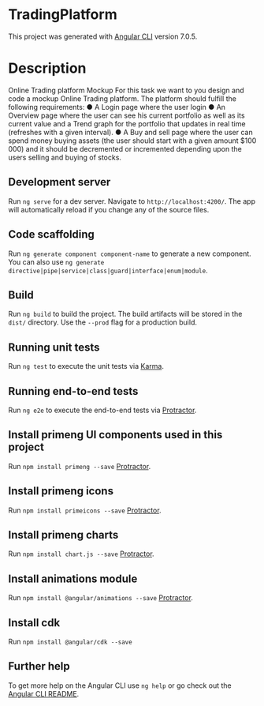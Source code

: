 # TradingPlatform

This project was generated with [Angular CLI](https://github.com/angular/angular-cli) version 7.0.5.

# Description

Online Trading platform Mockup
For this task we want to you design and code a mockup Online Trading platform.
The platform should fulfill the following requirements:
● A Login page where the user login
● An Overview page where the user can see his current portfolio as well as its current
value and a Trend graph for the portfolio that updates in real time (refreshes with a
given interval).
● A Buy and sell page where the user can spend money buying assets (the user
should start with a given amount $100 000) and it should be decremented or
incremented depending upon the users selling and buying of stocks.

## Development server

Run `ng serve` for a dev server. Navigate to `http://localhost:4200/`. The app will automatically reload if you change any of the source files.

## Code scaffolding

Run `ng generate component component-name` to generate a new component. You can also use `ng generate directive|pipe|service|class|guard|interface|enum|module`.

## Build

Run `ng build` to build the project. The build artifacts will be stored in the `dist/` directory. Use the `--prod` flag for a production build.

## Running unit tests

Run `ng test` to execute the unit tests via [Karma](https://karma-runner.github.io).

## Running end-to-end tests

Run `ng e2e` to execute the end-to-end tests via [Protractor](http://www.protractortest.org/).

## Install primeng UI components used in this project

Run `npm install primeng --save` [Protractor](https://www.primefaces.org/primeng/#/setup).

## Install primeng icons

Run `npm install primeicons --save` [Protractor](https://www.primefaces.org/primeng/#/setup).

## Install primeng charts

Run `npm install chart.js --save` [Protractor](https://www.primefaces.org/primeng/#/chart).

## Install animations module

Run `npm install @angular/animations --save` [Protractor](https://www.primefaces.org/primeng/#/setup).

## Install cdk

Run `npm install @angular/cdk --save`

## Further help

To get more help on the Angular CLI use `ng help` or go check out the [Angular CLI README](https://github.com/angular/angular-cli/blob/master/README.md).

